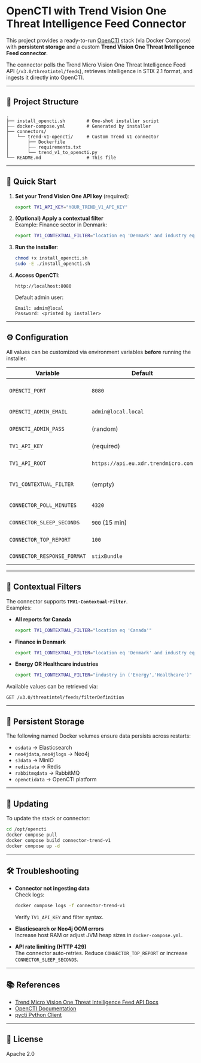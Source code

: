 # OpenCTI with Trend Vision One Threat Intelligence Feed Connector

This project provides a ready-to-run [OpenCTI](https://www.opencti.io/) stack (via Docker Compose) with **persistent storage** and a custom **Trend Vision One Threat Intelligence Feed connector**.  

The connector polls the Trend Micro Vision One Threat Intelligence Feed API (`/v3.0/threatintel/feeds`), retrieves intelligence in STIX 2.1 format, and ingests it directly into OpenCTI.

---

## 📂 Project Structure

```
.
├── install_opencti.sh        # One-shot installer script
├── docker-compose.yml        # Generated by installer
├── connectors/
│   └── trend-v1-opencti/     # Custom Trend V1 connector
│       ├── Dockerfile
│       ├── requirements.txt
│       └── trend_v1_to_opencti.py
└── README.md                 # This file
```

---

## 🚀 Quick Start

1. **Set your Trend Vision One API key** (required):
   ```bash
   export TV1_API_KEY="YOUR_TREND_V1_API_KEY"
   ```

2. **(Optional) Apply a contextual filter**  
   Example: Finance sector in Denmark:
   ```bash
   export TV1_CONTEXTUAL_FILTER="location eq 'Denmark' and industry eq 'Finance'"
   ```

3. **Run the installer**:
   ```bash
   chmod +x install_opencti.sh
   sudo -E ./install_opencti.sh
   ```

4. **Access OpenCTI**:
   ```
   http://localhost:8080
   ```
   Default admin user:
   ```
   Email: admin@local
   Password: <printed by installer>
   ```

---

## ⚙️ Configuration

All values can be customized via environment variables **before** running the installer.

| Variable                    | Default                                | Description |
|-----------------------------|----------------------------------------|-------------|
| `OPENCTI_PORT`              | `8080`                                | Port for OpenCTI web UI |
| `OPENCTI_ADMIN_EMAIL`       | `admin@local.local`                   | Initial admin email |
| `OPENCTI_ADMIN_PASS`        | (random)                              | Initial admin password |
| `TV1_API_KEY`               | (required)                            | Trend Vision One API key |
| `TV1_API_ROOT`              | `https://api.eu.xdr.trendmicro.com`   | API root (set region) |
| `TV1_CONTEXTUAL_FILTER`     | (empty)                               | Optional contextual filter |
| `CONNECTOR_POLL_MINUTES`    | `4320`                                | Time window for each poll |
| `CONNECTOR_SLEEP_SECONDS`   | `900` (15 min)                        | Delay between polls |
| `CONNECTOR_TOP_REPORT`      | `100`                                 | Max items per request |
| `CONNECTOR_RESPONSE_FORMAT` | `stixBundle`                          | `stixBundle` or `taxiiEnvelope` |

---

## 🧩 Contextual Filters

The connector supports **`TMV1-Contextual-Filter`**.  
Examples:

- **All reports for Canada**
  ```bash
  export TV1_CONTEXTUAL_FILTER="location eq 'Canada'"
  ```
- **Finance in Denmark**
  ```bash
  export TV1_CONTEXTUAL_FILTER="location eq 'Denmark' and industry eq 'Finance'"
  ```
- **Energy OR Healthcare industries**
  ```bash
  export TV1_CONTEXTUAL_FILTER="industry in ('Energy','Healthcare')"
  ```

Available values can be retrieved via:
```
GET /v3.0/threatintel/feeds/filterDefinition
```

---

## 💾 Persistent Storage

The following named Docker volumes ensure data persists across restarts:

- `esdata` → Elasticsearch  
- `neo4jdata`, `neo4jlogs` → Neo4j  
- `s3data` → MinIO  
- `redisdata` → Redis  
- `rabbitmqdata` → RabbitMQ  
- `openctidata` → OpenCTI platform  

---

## 🔄 Updating

To update the stack or connector:

```bash
cd /opt/opencti
docker compose pull
docker compose build connector-trend-v1
docker compose up -d
```

---

## 🛠️ Troubleshooting

- **Connector not ingesting data**  
  Check logs:
  ```bash
  docker compose logs -f connector-trend-v1
  ```
  Verify `TV1_API_KEY` and filter syntax.

- **Elasticsearch or Neo4j OOM errors**  
  Increase host RAM or adjust JVM heap sizes in `docker-compose.yml`.

- **API rate limiting (HTTP 429)**  
  The connector auto-retries. Reduce `CONNECTOR_TOP_REPORT` or increase `CONNECTOR_SLEEP_SECONDS`.

---

## 📚 References

- [Trend Micro Vision One Threat Intelligence Feed API Docs](https://automation.trendmicro.com/xdr/api-v3/#tag/Trend-Threat-Intelligence-Feed/paths/~1v3.0~1threatintel~1feeds/get)  
- [OpenCTI Documentation](https://www.opencti.io/en/documentation)  
- [pycti Python Client](https://pypi.org/project/pycti/)  

---

## 📜 License

Apache 2.0
